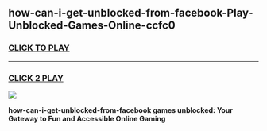 
## how-can-i-get-unblocked-from-facebook-Play-Unblocked-Games-Online-ccfc0
<h3>
<a href="https://premium76.site?title=how-can-i-get-unblocked-from-facebook&ref=25A">CLICK TO PLAY</a></h3>
<hr>

<h3>
<a href="https://premium76.site?title=how-can-i-get-unblocked-from-facebook&ref=25A">CLICK 2 PLAY</a>
  
</h3>

<a href="https://premium76.site?title=how-can-i-get-unblocked-from-facebook&ref=25A"><img src="https://clearcache.store/games.png"></a>


**how-can-i-get-unblocked-from-facebook games unblocked: Your Gateway to Fun and Accessible Online Gaming**
